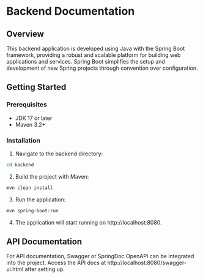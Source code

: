 # Backend Documentation

## Overview

This backend application is developed using Java with the Spring Boot framework, providing a robust and scalable platform for building web applications and services. Spring Boot simplifies the setup and development of new Spring projects through convention over configuration.

## Getting Started

### Prerequisites

- JDK 17 or later
- Maven 3.2+

### Installation

1. Navigate to the backend directory:

```bash
cd backend
```

2. Build the project with Maven:

```bash
mvn clean install
```

3. Run the application:

```bash
mvn spring-boot:run
```

4. The application will start running on http://localhost:8080.

## API Documentation
For API documentation, Swagger or SpringDoc OpenAPI can be integrated into the project. Access the API docs at http://localhost:8080/swagger-ui.html after setting up.